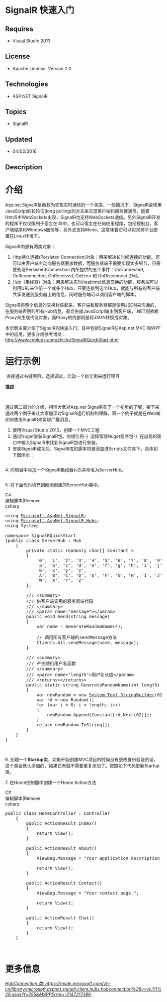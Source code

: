 # SignalR 快速入门
## Requires
- Visual Studio 2013
## License
- Apache License, Version 2.0
## Technologies
- ASP.NET SignalR
## Topics
- SignalR
## Updated
- 04/02/2016
## Description

<h1>介绍</h1>
<p>Asp.net SignalR是微软为实现实时通信的一个类库。一般情况下，SignalR会使用JavaScript的长轮询(long polling)的方式来实现客户端和服务器通信，随着Html5中WebSockets出现，SignalR也支持WebSockets通信。另外SignalR开发的程序不仅仅限制于宿主在IIS中，也可以宿主在任何应用程序，包括控制台，客户端程序和Windows服务等，另外还支持Mono，这意味着它可以实现跨平台部署在Linux环境下。</p>
<p>SignalR内部有两类对象：</p>
<ol>
<li>Http持久连接(Persisten Connection)对象：用来解决长时间连接的功能。还可以由客户端主动向服务器要求数据，而服务器端不需要实现太多细节，只需要处理PersistentConnection 内所提供的五个事件：OnConnected, OnReconnected, OnReceived, OnError 和 OnDisconnect 即可。
</li><li>Hub（集线器）对象：用来解决实时(realtime)信息交换的功能，服务端可以利用URL来注册一个或多个Hub，只要连接到这个Hub，就能与所有的客户端共享发送到服务器上的信息，同时服务端可以调用客户端的脚本。
</li></ol>
<p>SignalR将整个信息的交换封装起来，客户端和服务器都是使用JSON来沟通的，在服务端声明的所有Hub信息，都会生成JavaScript输出到客户端，.NET则依赖Proxy来生成代理对象，而Proxy的内部则是将JSON转换成对象。</p>
<p>本示例主要介绍了SignalR的快速入门，其中包括SignalR在Asp.net MVC 和WPF中的应用，更多介绍参考博文：<a href="http://www.cnblogs.com/zhili/p/SignalRQuickStart.html">http://www.cnblogs.com/zhili/p/SignalRQuickStart.html</a></p>
<h1>运行示例</h1>
<p><span>&nbsp;</span>直接通过右键项目，选择调试，启动一个新实例来运行项目</p>
<p><span><strong>描述</strong></span></p>
<p>&nbsp;</p>
<p>通过第二部分的介绍，相信大家对Asp.net SignalR有了一个初步的了解，接下来通过两个例子来让大家加深对SignalR运行机制的理解。第一个例子就是在Web端如何使用SignalR来实现广播消息。</p>
<ol>
<li>使用Visual Studio 2013，创建一个MVC工程 </li><li>通过Nuget安装SignalR包。右键引用-》选择管理Nuget程序包-》在出现的窗口中输入SignalR来找到SignalR包进行安装。 </li><li>安装SignalR成功后，SignalR库的脚本将被添加进Scripts文件夹下。具体如下图所示： </li></ol>
<p><img src="http://images2015.cnblogs.com/blog/383187/201603/383187-20160330231731988-1853447818.png" alt=""></p>
<p>4. 向项目中添加一个SignalR集线器(v2)并命名为ServerHub。</p>
<p><img src="http://images2015.cnblogs.com/blog/383187/201603/383187-20160330232023582-590617526.png" alt=""></p>
<p>5. 将下面代码填充到刚刚创建的ServerHub类中。</p>
<div class="scriptcode">
<div class="scriptcode">
<div class="pluginEditHolder" pluginCommand="mceScriptCode">
<div class="title"><span>C#</span></div>
<div class="pluginLinkHolder"><span class="pluginEditHolderLink">编辑脚本</span>|<span class="pluginRemoveHolderLink">Remove</span></div>
<span class="hidden">csharp</span>

<div class="preview">
<pre class="csharp"><span class="cs__keyword">using</span>&nbsp;<a class="libraryLink" href="https://msdn.microsoft.com/zh-CN/library/Microsoft.AspNet.SignalR.aspx" target="_blank" title="Auto generated link to Microsoft.AspNet.SignalR">Microsoft.AspNet.SignalR</a>;&nbsp;&nbsp;
<span class="cs__keyword">using</span>&nbsp;<a class="libraryLink" href="https://msdn.microsoft.com/zh-CN/library/Microsoft.AspNet.SignalR.Hubs.aspx" target="_blank" title="Auto generated link to Microsoft.AspNet.SignalR.Hubs">Microsoft.AspNet.SignalR.Hubs</a>;&nbsp;&nbsp;
<span class="cs__keyword">using</span>&nbsp;System;&nbsp;&nbsp;
&nbsp;&nbsp;
<span class="cs__keyword">namespace</span>&nbsp;SignalRQuickStart&nbsp;&nbsp;
{<span class="cs__keyword">public</span>&nbsp;<span class="cs__keyword">class</span>&nbsp;ServerHub&nbsp;:&nbsp;Hub&nbsp;&nbsp;
&nbsp;&nbsp;&nbsp;&nbsp;{&nbsp;&nbsp;
&nbsp;&nbsp;&nbsp;&nbsp;&nbsp;&nbsp;&nbsp;&nbsp;<span class="cs__keyword">private</span>&nbsp;<span class="cs__keyword">static</span>&nbsp;<span class="cs__keyword">readonly</span>&nbsp;<span class="cs__keyword">char</span>[]&nbsp;Constant&nbsp;=&nbsp;&nbsp;
&nbsp;&nbsp;&nbsp;&nbsp;&nbsp;&nbsp;&nbsp;&nbsp;{&nbsp;&nbsp;
&nbsp;&nbsp;&nbsp;&nbsp;&nbsp;&nbsp;&nbsp;&nbsp;&nbsp;&nbsp;&nbsp;&nbsp;<span class="cs__string">'0'</span>,&nbsp;<span class="cs__string">'1'</span>,&nbsp;<span class="cs__string">'2'</span>,&nbsp;<span class="cs__string">'3'</span>,&nbsp;<span class="cs__string">'4'</span>,&nbsp;<span class="cs__string">'5'</span>,&nbsp;<span class="cs__string">'6'</span>,&nbsp;<span class="cs__string">'7'</span>,&nbsp;<span class="cs__string">'8'</span>,&nbsp;<span class="cs__string">'9'</span>,&nbsp;&nbsp;
&nbsp;&nbsp;&nbsp;&nbsp;&nbsp;&nbsp;&nbsp;&nbsp;&nbsp;&nbsp;&nbsp;&nbsp;<span class="cs__string">'a'</span>,&nbsp;<span class="cs__string">'b'</span>,&nbsp;<span class="cs__string">'c'</span>,&nbsp;<span class="cs__string">'d'</span>,&nbsp;<span class="cs__string">'e'</span>,&nbsp;<span class="cs__string">'f'</span>,&nbsp;<span class="cs__string">'g'</span>,&nbsp;<span class="cs__string">'h'</span>,&nbsp;<span class="cs__string">'i'</span>,&nbsp;<span class="cs__string">'j'</span>,&nbsp;<span class="cs__string">'k'</span>,&nbsp;<span class="cs__string">'l'</span>,&nbsp;<span class="cs__string">'m'</span>,&nbsp;<span class="cs__string">'n'</span>,&nbsp;<span class="cs__string">'o'</span>,&nbsp;<span class="cs__string">'p'</span>,&nbsp;<span class="cs__string">'q'</span>,&nbsp;<span class="cs__string">'r'</span>,&nbsp;<span class="cs__string">'s'</span>,&nbsp;<span class="cs__string">'t'</span>,&nbsp;<span class="cs__string">'u'</span>,&nbsp;<span class="cs__string">'v'</span>,&nbsp;&nbsp;
&nbsp;&nbsp;&nbsp;&nbsp;&nbsp;&nbsp;&nbsp;&nbsp;&nbsp;&nbsp;&nbsp;&nbsp;<span class="cs__string">'w'</span>,&nbsp;<span class="cs__string">'x'</span>,&nbsp;<span class="cs__string">'y'</span>,&nbsp;<span class="cs__string">'z'</span>,&nbsp;&nbsp;
&nbsp;&nbsp;&nbsp;&nbsp;&nbsp;&nbsp;&nbsp;&nbsp;&nbsp;&nbsp;&nbsp;&nbsp;<span class="cs__string">'A'</span>,&nbsp;<span class="cs__string">'B'</span>,&nbsp;<span class="cs__string">'C'</span>,&nbsp;<span class="cs__string">'D'</span>,&nbsp;<span class="cs__string">'E'</span>,&nbsp;<span class="cs__string">'F'</span>,&nbsp;<span class="cs__string">'G'</span>,&nbsp;<span class="cs__string">'H'</span>,&nbsp;<span class="cs__string">'I'</span>,&nbsp;<span class="cs__string">'J'</span>,&nbsp;<span class="cs__string">'K'</span>,&nbsp;<span class="cs__string">'L'</span>,&nbsp;<span class="cs__string">'M'</span>,&nbsp;<span class="cs__string">'N'</span>,&nbsp;<span class="cs__string">'O'</span>,&nbsp;<span class="cs__string">'P'</span>,&nbsp;<span class="cs__string">'Q'</span>,&nbsp;<span class="cs__string">'R'</span>,&nbsp;<span class="cs__string">'S'</span>,&nbsp;<span class="cs__string">'T'</span>,&nbsp;<span class="cs__string">'U'</span>,&nbsp;<span class="cs__string">'V'</span>,&nbsp;&nbsp;
&nbsp;&nbsp;&nbsp;&nbsp;&nbsp;&nbsp;&nbsp;&nbsp;&nbsp;&nbsp;&nbsp;&nbsp;<span class="cs__string">'W'</span>,&nbsp;<span class="cs__string">'X'</span>,&nbsp;<span class="cs__string">'Y'</span>,&nbsp;<span class="cs__string">'Z'</span>&nbsp;&nbsp;
&nbsp;&nbsp;&nbsp;&nbsp;&nbsp;&nbsp;&nbsp;&nbsp;};&nbsp;&nbsp;
&nbsp;&nbsp;
&nbsp;&nbsp;&nbsp;&nbsp;&nbsp;&nbsp;&nbsp;&nbsp;<span class="cs__com">///&nbsp;&lt;summary&gt;&nbsp;</span>&nbsp;
&nbsp;&nbsp;&nbsp;&nbsp;&nbsp;&nbsp;&nbsp;&nbsp;<span class="cs__com">///&nbsp;供客户端调用的服务器端代码&nbsp;</span>&nbsp;
&nbsp;&nbsp;&nbsp;&nbsp;&nbsp;&nbsp;&nbsp;&nbsp;<span class="cs__com">///&nbsp;&lt;/summary&gt;&nbsp;</span>&nbsp;
&nbsp;&nbsp;&nbsp;&nbsp;&nbsp;&nbsp;&nbsp;&nbsp;<span class="cs__com">///&nbsp;&lt;param&nbsp;name=&quot;message&quot;&gt;&lt;/param&gt;&nbsp;</span>&nbsp;
&nbsp;&nbsp;&nbsp;&nbsp;&nbsp;&nbsp;&nbsp;&nbsp;<span class="cs__keyword">public</span>&nbsp;<span class="cs__keyword">void</span>&nbsp;Send(<span class="cs__keyword">string</span>&nbsp;message)&nbsp;&nbsp;
&nbsp;&nbsp;&nbsp;&nbsp;&nbsp;&nbsp;&nbsp;&nbsp;{&nbsp;&nbsp;
&nbsp;&nbsp;&nbsp;&nbsp;&nbsp;&nbsp;&nbsp;&nbsp;&nbsp;&nbsp;&nbsp;&nbsp;var&nbsp;name&nbsp;=&nbsp;GenerateRandomName(<span class="cs__number">4</span>);&nbsp;&nbsp;
&nbsp;&nbsp;
&nbsp;&nbsp;&nbsp;&nbsp;&nbsp;&nbsp;&nbsp;&nbsp;&nbsp;&nbsp;&nbsp;&nbsp;<span class="cs__com">//&nbsp;调用所有客户端的sendMessage方法&nbsp;</span>&nbsp;
&nbsp;&nbsp;&nbsp;&nbsp;&nbsp;&nbsp;&nbsp;&nbsp;&nbsp;&nbsp;&nbsp;&nbsp;Clients.All.sendMessage(name,&nbsp;message);&nbsp;&nbsp;
&nbsp;&nbsp;&nbsp;&nbsp;&nbsp;&nbsp;&nbsp;&nbsp;}&nbsp;&nbsp;
&nbsp;&nbsp;
&nbsp;&nbsp;&nbsp;&nbsp;&nbsp;&nbsp;&nbsp;&nbsp;<span class="cs__com">///&nbsp;&lt;summary&gt;&nbsp;</span>&nbsp;
&nbsp;&nbsp;&nbsp;&nbsp;&nbsp;&nbsp;&nbsp;&nbsp;<span class="cs__com">///&nbsp;产生随机用户名函数&nbsp;</span>&nbsp;
&nbsp;&nbsp;&nbsp;&nbsp;&nbsp;&nbsp;&nbsp;&nbsp;<span class="cs__com">///&nbsp;&lt;/summary&gt;&nbsp;</span>&nbsp;
&nbsp;&nbsp;&nbsp;&nbsp;&nbsp;&nbsp;&nbsp;&nbsp;<span class="cs__com">///&nbsp;&lt;param&nbsp;name=&quot;length&quot;&gt;用户名长度&lt;/param&gt;&nbsp;</span>&nbsp;
&nbsp;&nbsp;&nbsp;&nbsp;&nbsp;&nbsp;&nbsp;&nbsp;<span class="cs__com">///&nbsp;&lt;returns&gt;&lt;/returns&gt;&nbsp;</span>&nbsp;
&nbsp;&nbsp;&nbsp;&nbsp;&nbsp;&nbsp;&nbsp;&nbsp;<span class="cs__keyword">public</span>&nbsp;<span class="cs__keyword">static</span>&nbsp;<span class="cs__keyword">string</span>&nbsp;GenerateRandomName(<span class="cs__keyword">int</span>&nbsp;length)&nbsp;&nbsp;
&nbsp;&nbsp;&nbsp;&nbsp;&nbsp;&nbsp;&nbsp;&nbsp;{&nbsp;&nbsp;
&nbsp;&nbsp;&nbsp;&nbsp;&nbsp;&nbsp;&nbsp;&nbsp;&nbsp;&nbsp;&nbsp;&nbsp;var&nbsp;newRandom&nbsp;=&nbsp;<span class="cs__keyword">new</span>&nbsp;<a class="libraryLink" href="https://msdn.microsoft.com/zh-CN/library/System.Text.StringBuilder.aspx" target="_blank" title="Auto generated link to System.Text.StringBuilder">System.Text.StringBuilder</a>(<span class="cs__number">62</span>);&nbsp;&nbsp;
&nbsp;&nbsp;&nbsp;&nbsp;&nbsp;&nbsp;&nbsp;&nbsp;&nbsp;&nbsp;&nbsp;&nbsp;var&nbsp;rd&nbsp;=&nbsp;<span class="cs__keyword">new</span>&nbsp;Random();&nbsp;&nbsp;
&nbsp;&nbsp;&nbsp;&nbsp;&nbsp;&nbsp;&nbsp;&nbsp;&nbsp;&nbsp;&nbsp;&nbsp;<span class="cs__keyword">for</span>&nbsp;(var&nbsp;i&nbsp;=&nbsp;<span class="cs__number">0</span>;&nbsp;i&nbsp;&lt;&nbsp;length;&nbsp;i&#43;&#43;)&nbsp;&nbsp;
&nbsp;&nbsp;&nbsp;&nbsp;&nbsp;&nbsp;&nbsp;&nbsp;&nbsp;&nbsp;&nbsp;&nbsp;{&nbsp;&nbsp;
&nbsp;&nbsp;&nbsp;&nbsp;&nbsp;&nbsp;&nbsp;&nbsp;&nbsp;&nbsp;&nbsp;&nbsp;&nbsp;&nbsp;&nbsp;&nbsp;newRandom.Append(Constant[rd.Next(<span class="cs__number">62</span>)]);&nbsp;&nbsp;
&nbsp;&nbsp;&nbsp;&nbsp;&nbsp;&nbsp;&nbsp;&nbsp;&nbsp;&nbsp;&nbsp;&nbsp;}&nbsp;&nbsp;
&nbsp;&nbsp;&nbsp;&nbsp;&nbsp;&nbsp;&nbsp;&nbsp;&nbsp;&nbsp;&nbsp;&nbsp;<span class="cs__keyword">return</span>&nbsp;newRandom.ToString();&nbsp;&nbsp;
&nbsp;&nbsp;&nbsp;&nbsp;&nbsp;&nbsp;&nbsp;&nbsp;}&nbsp;&nbsp;
&nbsp;&nbsp;&nbsp;&nbsp;}&nbsp;&nbsp;
}</pre>
</div>
</div>
</div>
<div class="endscriptcode">&nbsp;
<p>6. 创建一个<strong>Startup</strong>类，如果开始创建MVC项目的时候没有更改身份验证的话，这个类会默认添加的，如果已有就不需要重复添加了。按照如下代码更新Startup类。</p>
<p>7. 在Home控制器中创建一个Home Action方法</p>
</div>
<div class="scriptcode">
<div class="pluginEditHolder" pluginCommand="mceScriptCode">
<div class="title"><span>C#</span></div>
<div class="pluginLinkHolder"><span class="pluginEditHolderLink">编辑脚本</span>|<span class="pluginRemoveHolderLink">Remove</span></div>
<span class="hidden">csharp</span>

<div class="preview">
<pre class="csharp"><span class="cs__keyword">public</span>&nbsp;<span class="cs__keyword">class</span>&nbsp;HomeController&nbsp;:&nbsp;Controller&nbsp;&nbsp;
&nbsp;&nbsp;&nbsp;&nbsp;{&nbsp;&nbsp;
&nbsp;&nbsp;&nbsp;&nbsp;&nbsp;&nbsp;&nbsp;&nbsp;<span class="cs__keyword">public</span>&nbsp;ActionResult&nbsp;Index()&nbsp;&nbsp;
&nbsp;&nbsp;&nbsp;&nbsp;&nbsp;&nbsp;&nbsp;&nbsp;{&nbsp;&nbsp;
&nbsp;&nbsp;&nbsp;&nbsp;&nbsp;&nbsp;&nbsp;&nbsp;&nbsp;&nbsp;&nbsp;&nbsp;<span class="cs__keyword">return</span>&nbsp;View();&nbsp;&nbsp;
&nbsp;&nbsp;&nbsp;&nbsp;&nbsp;&nbsp;&nbsp;&nbsp;}&nbsp;&nbsp;
&nbsp;&nbsp;
&nbsp;&nbsp;&nbsp;&nbsp;&nbsp;&nbsp;&nbsp;&nbsp;<span class="cs__keyword">public</span>&nbsp;ActionResult&nbsp;About()&nbsp;&nbsp;
&nbsp;&nbsp;&nbsp;&nbsp;&nbsp;&nbsp;&nbsp;&nbsp;{&nbsp;&nbsp;
&nbsp;&nbsp;&nbsp;&nbsp;&nbsp;&nbsp;&nbsp;&nbsp;&nbsp;&nbsp;&nbsp;&nbsp;ViewBag.Message&nbsp;=&nbsp;<span class="cs__string">&quot;Your&nbsp;application&nbsp;description&nbsp;page.&quot;</span>;&nbsp;&nbsp;
&nbsp;&nbsp;
&nbsp;&nbsp;&nbsp;&nbsp;&nbsp;&nbsp;&nbsp;&nbsp;&nbsp;&nbsp;&nbsp;&nbsp;<span class="cs__keyword">return</span>&nbsp;View();&nbsp;&nbsp;
&nbsp;&nbsp;&nbsp;&nbsp;&nbsp;&nbsp;&nbsp;&nbsp;}&nbsp;&nbsp;
&nbsp;&nbsp;
&nbsp;&nbsp;&nbsp;&nbsp;&nbsp;&nbsp;&nbsp;&nbsp;<span class="cs__keyword">public</span>&nbsp;ActionResult&nbsp;Contact()&nbsp;&nbsp;
&nbsp;&nbsp;&nbsp;&nbsp;&nbsp;&nbsp;&nbsp;&nbsp;{&nbsp;&nbsp;
&nbsp;&nbsp;&nbsp;&nbsp;&nbsp;&nbsp;&nbsp;&nbsp;&nbsp;&nbsp;&nbsp;&nbsp;ViewBag.Message&nbsp;=&nbsp;<span class="cs__string">&quot;Your&nbsp;contact&nbsp;page.&quot;</span>;&nbsp;&nbsp;
&nbsp;&nbsp;
&nbsp;&nbsp;&nbsp;&nbsp;&nbsp;&nbsp;&nbsp;&nbsp;&nbsp;&nbsp;&nbsp;&nbsp;<span class="cs__keyword">return</span>&nbsp;View();&nbsp;&nbsp;
&nbsp;&nbsp;&nbsp;&nbsp;&nbsp;&nbsp;&nbsp;&nbsp;}&nbsp;&nbsp;
&nbsp;&nbsp;
&nbsp;&nbsp;&nbsp;&nbsp;&nbsp;&nbsp;&nbsp;&nbsp;<span class="cs__keyword">public</span>&nbsp;ActionResult&nbsp;Chat()&nbsp;&nbsp;
&nbsp;&nbsp;&nbsp;&nbsp;&nbsp;&nbsp;&nbsp;&nbsp;{&nbsp;&nbsp;
&nbsp;&nbsp;&nbsp;&nbsp;&nbsp;&nbsp;&nbsp;&nbsp;&nbsp;&nbsp;&nbsp;&nbsp;<span class="cs__keyword">return</span>&nbsp;View();&nbsp;&nbsp;
&nbsp;&nbsp;&nbsp;&nbsp;&nbsp;&nbsp;&nbsp;&nbsp;}&nbsp;&nbsp;
&nbsp;&nbsp;&nbsp;&nbsp;}</pre>
</div>
</div>
</div>
<div class="endscriptcode">&nbsp;</div>
<h1>更多信息</h1>
<p><em><a href="https://msdn.microsoft.com/zh-cn/library/microsoft.aspnet.signalr.client.hubs.hubconnection%28v=vs.111%29.aspx?f=255&MSPPError=-2147217396">HubConnection 类:&nbsp;https://msdn.microsoft.com/zh-cn/library/microsoft.aspnet.signalr.client.hubs.hubconnection%28v=vs.111%29.aspx?f=255&amp;MSPPError=-2147217396&nbsp;</a>&nbsp;</em></p>
</div>
